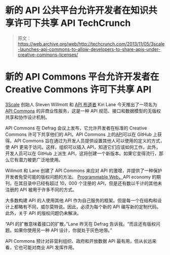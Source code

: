 # 新的 API 公共平台允许开发者在知识共享许可下共享 API TechCrunch

> 原文：<https://web.archive.org/web/http://techcrunch.com/2013/11/05/3scale-launches-api-commons-to-allow-developers-to-share-apis-under-creative-commons-licenses/>

# 新的 API Commons 平台允许开发者在 Creative Commons 许可下共享 API

[3Scale](https://web.archive.org/web/20230130000449/http://3scale.com/) 创始人 Steven Willmott 和 [API 布道者](https://web.archive.org/web/20230130000449/http://apievangelist.com/) Kin Lane 今天推出了一项名为 [API Commons](https://web.archive.org/web/20230130000449/http://apicommons.org/) 的非商业性服务，这是一种 API 规范、接口和数据模型的无版权共享和协作设计机制。

API Commons 在 Defrag 会议上发布，它允许开发者在标准的 Creative Commons 许可下共享他们的 API。API Commons 上的[API](https://web.archive.org/web/20230130000449/http://apicommons.org/apis.html)可以在 GitHub 上获得。API Commons 旨在通过为开发人员提供设置其他人可以使用的定义的方式，使 API 更易于访问。这样，组织可以插入 API，知道它们应该如何工作。此外，开发人员可以在 GitHub 上派生 API，这将创建一个新版本。如果它变得流行，那么它有潜力被更广泛地使用。

Willmott 和 Lane 创建了 API Commons 来应对 API 的激增，并提供了一种保护开发者免受可能的版权问题的方法。 [Programmable Web，](https://web.archive.org/web/20230130000449/http://www.programmableweb.com/)API economy 的期刊，在其目录中已经有超过 10，000 个注册的 API，但是还有数以千计的其他未注册的 API 被用于许多不同的方式。

大多数构建 API 的人使用其他 API 作为自己服务的框架。但是每一个在结构和设计上都略有不同，威尔莫特说。因此，必须为每个新的 API 编写新的定制代码。此外，关于 API 的版权问题仍未解决。

“API 的扩散意味着接口的扩散，”Lane 昨天在 Defrag 告诉我。“而且还有版权问题。如果你使用另一种 API 设计，你就处于灰色地带。”

API Commons 预计对非营利组织、政府和开放数据 API 最有用，但从长远来看，它也可能对商业 API 发挥作用。
